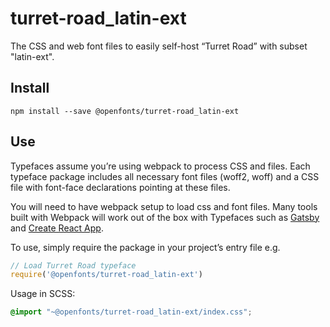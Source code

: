 
# turret-road_latin-ext

The CSS and web font files to easily self-host “Turret Road” with subset "latin-ext".

## Install

`npm install --save @openfonts/turret-road_latin-ext`

## Use

Typefaces assume you’re using webpack to process CSS and files. Each typeface
package includes all necessary font files (woff2, woff) and a CSS file with
font-face declarations pointing at these files.

You will need to have webpack setup to load css and font files. Many tools built
with Webpack will work out of the box with Typefaces such as [Gatsby](https://github.com/gatsbyjs/gatsby)
and [Create React App](https://github.com/facebookincubator/create-react-app).

To use, simply require the package in your project’s entry file e.g.

```javascript
// Load Turret Road typeface
require('@openfonts/turret-road_latin-ext')
```

Usage in SCSS:
```scss
@import "~@openfonts/turret-road_latin-ext/index.css";
```
